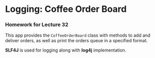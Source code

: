 # Logging: Coffee Order Board
### Homework for Lecture 32
This app provides the `CoffeeOrderBoard` class with methods to add and deliver orders, as well as print the orders queue in a specified format.

**SLF4J** is used for logging along with **log4j** implementation.

